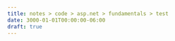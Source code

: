 ```yaml
---
title: notes > code > asp.net > fundamentals > test
date: 3000-01-01T00:00:00-06:00
draft: true
---
```

